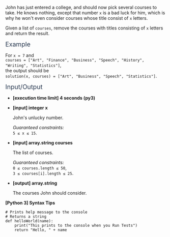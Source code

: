<p>John has just entered a college, and should now pick several courses to take. He knows nothing, except that number <code>x</code> is a bad luck for him, which is why he won't even consider courses whose title consist of <code>x</code> letters.</p>
<p>Given a list of <code>courses</code>, remove the courses with titles consisting of <code>x</code> letters and return the result.</p>
<p><span class="markdown--header" style="color:#2b3b52;font-size:1.4em">Example</span></p>
<p>For <code>x = 7</code> and<br />
<code>courses = ["Art", "Finance", "Business", "Speech", "History", "Writing", "Statistics"]</code>,<br />
the output should be<br />
<code>solution(x, courses) = ["Art", "Business", "Speech", "Statistics"]</code>.</p>
<p><span class="markdown--header" style="color:#2b3b52;font-size:1.4em">Input/Output</span></p>
<ul>
<li>
<p><strong>[execution time limit] 4 seconds (py3)</strong></p>
</li>
<li>
<p><strong>[input] integer x</strong></p>
<p>John's unlucky number.</p>
<p><em>Guaranteed constraints:</em><br />
<code>5 ≤ x ≤ 15</code>.</p>
</li>
<li>
<p><strong>[input] array.string courses</strong></p>
<p>The list of courses.</p>
<p><em>Guaranteed constraints:</em><br />
<code>0 ≤ courses.length ≤ 50</code>,<br />
<code>3 ≤ courses[i].length ≤ 25</code>.</p>
</li>
<li>
<p><strong>[output] array.string</strong></p>
<p>The courses John should consider.</p>
</li>
</ul>
<p><strong>[Python 3] Syntax Tips</strong></p>
<pre><code class="language-python"><span class="hljs-comment"># Prints help message to the console</span>
<span class="hljs-comment"># Returns a string</span>
<span class="hljs-keyword">def</span> <span class="hljs-title function_">helloWorld</span>(<span class="hljs-params">name</span>):
    <span class="hljs-built_in">print</span>(<span class="hljs-string">"This prints to the console when you Run Tests"</span>)
    <span class="hljs-keyword">return</span> <span class="hljs-string">"Hello, "</span> + name

</code></pre>
